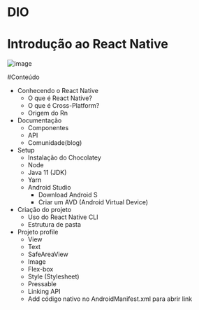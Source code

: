 # DIO
# Introdução ao React Native

![image](https://user-images.githubusercontent.com/17521507/169432678-b2ea432c-b1f0-4f8c-a91f-284a37c7aa8c.png)

#Conteúdo
- Conhecendo o React Native
  - O que é React Native?
  - O que é Cross-Platform?
  - Origem do Rn
- Documentação
  - Componentes
  - API
  - Comunidade(blog)
- Setup
  - Instalação do Chocolatey
  - Node
  - Java 11 (JDK)
  - Yarn
  - Android Studio
    - Download Android S
    - Criar um AVD (Android Virtual Device)
- Criação do projeto
  - Uso do React Native CLI
  - Estrutura de pasta
- Projeto profile
  - View
  - Text
  - SafeAreaView
  - Image
  - Flex-box
  - Style  (Stylesheet)
  - Pressable
  - Linking API
  - Add código nativo no AndroidManifest.xml para abrir link
